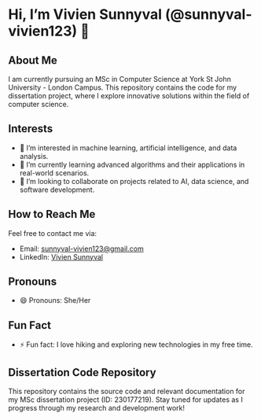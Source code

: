 # Hi, I’m Vivien Sunnyval (@sunnyval-vivien123) 👋

## About Me
I am currently pursuing an MSc in Computer Science at York St John University - London Campus. This repository contains the code for my dissertation project, where I explore innovative solutions within the field of computer science.

## Interests
- 👀 I’m interested in machine learning, artificial intelligence, and data analysis.
- 🌱 I’m currently learning advanced algorithms and their applications in real-world scenarios.
- 💞️ I’m looking to collaborate on projects related to AI, data science, and software development.

## How to Reach Me
Feel free to contact me via:
- Email: sunnyval-vivien123@gmail.com
- LinkedIn: [Vivien Sunnyval](https://www.linkedin.com/in/your-profile)

## Pronouns
- 😄 Pronouns: She/Her

## Fun Fact
- ⚡ Fun fact: I love hiking and exploring new technologies in my free time.

## Dissertation Code Repository
This repository contains the source code and relevant documentation for my MSc dissertation project (ID: 230177219). Stay tuned for updates as I progress through my research and development work!


